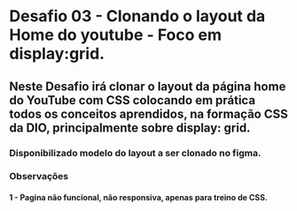 # Desafio 03 - Clonando o layout da Home do youtube - Foco em display:grid.

## Neste Desafio irá clonar o layout da página home do YouTube com CSS colocando em prática todos os conceitos aprendidos, na formação CSS da DIO,  principalmente sobre display: grid.

### Disponibilizado modelo do layout a ser clonado no figma. 


### Observações 

#### 1 - Pagina não funcional, não responsiva,  apenas para treino de CSS. 

